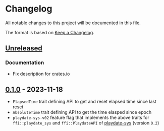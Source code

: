 # Changelog

All notable changes to this project will be documented in this file.

The format is based on [Keep a Changelog](https://keepachangelog.com/en/1.0.0/).


## [Unreleased]

### Documentation

* Fix description for crates.io

## [0.1.0] - 2023-11-18

* `ElapsedTime` trait defining API to get and reset elapsed time since last reset
* `AbsoluteTime` trait defining API to get the time elasped since epoch
* `playdate-sys-v02` feature flag that implements the above traits for `ffi::playdate_sys` and `ffi::PlaydateAPI` of [playdate-sys](https://docs.rs/playdate-sys) (version `0.2`)


[Unreleased]: https://github.com/jcornaz/beancount_parser_2/compare/v0.1.0...HEAD
[0.1.0]: https://github.com/jcornaz/beancount_parser_2/compare/...v0.1.0
